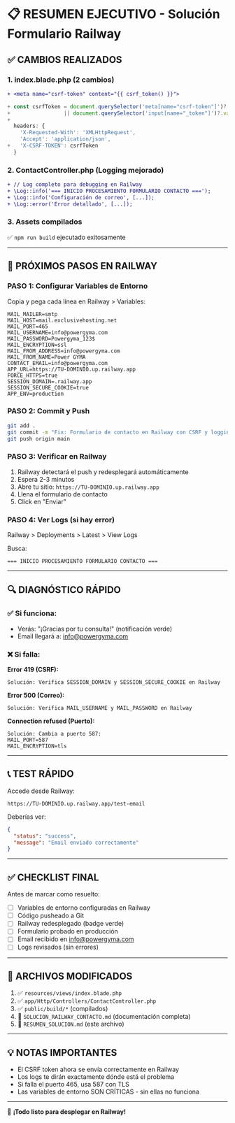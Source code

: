 # 📋 RESUMEN EJECUTIVO - Solución Formulario Railway

## ✅ CAMBIOS REALIZADOS

### 1. **index.blade.php** (2 cambios)
```diff
+ <meta name="csrf-token" content="{{ csrf_token() }}">
```
```javascript
+ const csrfToken = document.querySelector('meta[name="csrf-token"]')?.content 
+                 || document.querySelector('input[name="_token"]')?.value;
+ 
  headers: {
    'X-Requested-With': 'XMLHttpRequest',
    'Accept': 'application/json',
+   'X-CSRF-TOKEN': csrfToken
  }
```

### 2. **ContactController.php** (Logging mejorado)
```diff
+ // Log completo para debugging en Railway
+ \Log::info('=== INICIO PROCESAMIENTO FORMULARIO CONTACTO ===');
+ \Log::info('Configuración de correo', [...]);
+ \Log::error('Error detallado', [...]);
```

### 3. **Assets compilados**
✅ `npm run build` ejecutado exitosamente

---

## 🚀 PRÓXIMOS PASOS EN RAILWAY

### **PASO 1: Configurar Variables de Entorno**

Copia y pega cada línea en Railway > Variables:

```
MAIL_MAILER=smtp
MAIL_HOST=mail.exclusivehosting.net
MAIL_PORT=465
MAIL_USERNAME=info@powergyma.com
MAIL_PASSWORD=Powergyma_123$
MAIL_ENCRYPTION=ssl
MAIL_FROM_ADDRESS=info@powergyma.com
MAIL_FROM_NAME=Power GYMA
CONTACT_EMAIL=info@powergyma.com
APP_URL=https://TU-DOMINIO.up.railway.app
FORCE_HTTPS=true
SESSION_DOMAIN=.railway.app
SESSION_SECURE_COOKIE=true
APP_ENV=production
```

### **PASO 2: Commit y Push**

```bash
git add .
git commit -m "Fix: Formulario de contacto en Railway con CSRF y logging mejorado"
git push origin main
```

### **PASO 3: Verificar en Railway**

1. Railway detectará el push y redesplegará automáticamente
2. Espera 2-3 minutos
3. Abre tu sitio: `https://TU-DOMINIO.up.railway.app`
4. Llena el formulario de contacto
5. Click en "Enviar"

### **PASO 4: Ver Logs (si hay error)**

Railway > Deployments > Latest > View Logs

Busca:
```
=== INICIO PROCESAMIENTO FORMULARIO CONTACTO ===
```

---

## 🔍 DIAGNÓSTICO RÁPIDO

### ✅ Si funciona:
- Verás: "¡Gracias por tu consulta!" (notificación verde)
- Email llegará a: info@powergyma.com

### ❌ Si falla:

**Error 419 (CSRF):**
```
Solución: Verifica SESSION_DOMAIN y SESSION_SECURE_COOKIE en Railway
```

**Error 500 (Correo):**
```
Solución: Verifica MAIL_USERNAME y MAIL_PASSWORD en Railway
```

**Connection refused (Puerto):**
```
Solución: Cambia a puerto 587:
MAIL_PORT=587
MAIL_ENCRYPTION=tls
```

---

## 📞 TEST RÁPIDO

Accede desde Railway:
```
https://TU-DOMINIO.up.railway.app/test-email
```

Deberías ver:
```json
{
  "status": "success",
  "message": "Email enviado correctamente"
}
```

---

## ✅ CHECKLIST FINAL

Antes de marcar como resuelto:

- [ ] Variables de entorno configuradas en Railway
- [ ] Código pusheado a Git
- [ ] Railway redesplegado (badge verde)
- [ ] Formulario probado en producción
- [ ] Email recibido en info@powergyma.com
- [ ] Logs revisados (sin errores)

---

## 📁 ARCHIVOS MODIFICADOS

1. ✅ `resources/views/index.blade.php`
2. ✅ `app/Http/Controllers/ContactController.php`
3. ✅ `public/build/*` (compilados)
4. 📄 `SOLUCION_RAILWAY_CONTACTO.md` (documentación completa)
5. 📄 `RESUMEN_SOLUCION.md` (este archivo)

---

## 💡 NOTAS IMPORTANTES

- El CSRF token ahora se envía correctamente en Railway
- Los logs te dirán exactamente dónde está el problema
- Si falla el puerto 465, usa 587 con TLS
- Las variables de entorno SON CRÍTICAS - sin ellas no funciona

---

🎉 **¡Todo listo para desplegar en Railway!**

